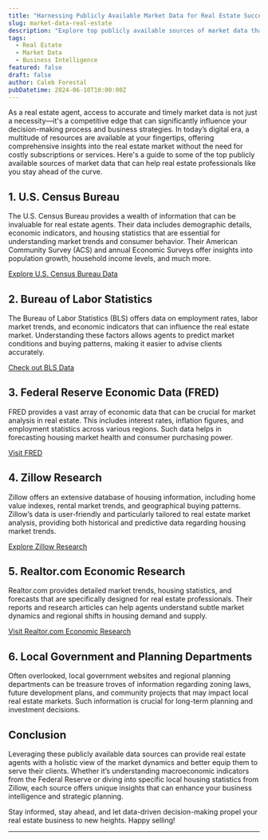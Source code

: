 ```yaml
---
title: "Harnessing Publicly Available Market Data for Real Estate Success"
slug: market-data-real-estate
description: "Explore top publicly available sources of market data that can transform the way real estate agents analyze trends and enhance decision-making."
tags:
  - Real Estate
  - Market Data
  - Business Intelligence
featured: false
draft: false
author: Caleb Forestal
pubDatetime: 2024-06-10T10:00:00Z
---
```


As a real estate agent, access to accurate and timely market data is not just a necessity—it's a competitive edge that can significantly influence your decision-making process and business strategies. In today’s digital era, a multitude of resources are available at your fingertips, offering comprehensive insights into the real estate market without the need for costly subscriptions or services. Here's a guide to some of the top publicly available sources of market data that can help real estate professionals like you stay ahead of the curve.

## 1. **U.S. Census Bureau**

The U.S. Census Bureau provides a wealth of information that can be invaluable for real estate agents. Their data includes demographic details, economic indicators, and housing statistics that are essential for understanding market trends and consumer behavior. Their American Community Survey (ACS) and annual Economic Surveys offer insights into population growth, household income levels, and much more.

[Explore U.S. Census Bureau Data](https://www.census.gov)

## 2. **Bureau of Labor Statistics**

The Bureau of Labor Statistics (BLS) offers data on employment rates, labor market trends, and economic indicators that can influence the real estate market. Understanding these factors allows agents to predict market conditions and buying patterns, making it easier to advise clients accurately.

[Check out BLS Data](https://www.bls.gov)

## 3. **Federal Reserve Economic Data (FRED)**

FRED provides a vast array of economic data that can be crucial for market analysis in real estate. This includes interest rates, inflation figures, and employment statistics across various regions. Such data helps in forecasting housing market health and consumer purchasing power.

[Visit FRED](https://fred.stlouisfed.org)

## 4. **Zillow Research**

Zillow offers an extensive database of housing information, including home value indexes, rental market trends, and geographical buying patterns. Zillow’s data is user-friendly and particularly tailored to real estate market analysis, providing both historical and predictive data regarding housing market trends.

[Explore Zillow Research](https://www.zillow.com/research)

## 5. **Realtor.com Economic Research**

Realtor.com provides detailed market trends, housing statistics, and forecasts that are specifically designed for real estate professionals. Their reports and research articles can help agents understand subtle market dynamics and regional shifts in housing demand and supply.

[Visit Realtor.com Economic Research](https://www.realtor.com/research)

## 6. **Local Government and Planning Departments**

Often overlooked, local government websites and regional planning departments can be treasure troves of information regarding zoning laws, future development plans, and community projects that may impact local real estate markets. Such information is crucial for long-term planning and investment decisions.

## Conclusion

Leveraging these publicly available data sources can provide real estate agents with a holistic view of the market dynamics and better equip them to serve their clients. Whether it’s understanding macroeconomic indicators from the Federal Reserve or diving into specific local housing statistics from Zillow, each source offers unique insights that can enhance your business intelligence and strategic planning.

Stay informed, stay ahead, and let data-driven decision-making propel your real estate business to new heights. Happy selling!

---